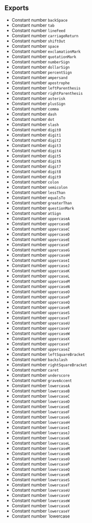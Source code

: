 ## Exports

- Constant number `backSpace`
- Constant number `tab`
- Constant number `lineFeed`
- Constant number `carriageReturn`
- Constant number `shiftOut`
- Constant number `space`
- Constant number `exclamationMark`
- Constant number `quotationMark`
- Constant number `numberSign`
- Constant number `dollarSign`
- Constant number `percentSign`
- Constant number `ampersand`
- Constant number `apostrophe`
- Constant number `leftParenthesis`
- Constant number `rightParenthesis`
- Constant number `asterisk`
- Constant number `plusSign`
- Constant number `comma`
- Constant number `dash`
- Constant number `dot`
- Constant number `slash`
- Constant number `digit0`
- Constant number `digit1`
- Constant number `digit2`
- Constant number `digit3`
- Constant number `digit4`
- Constant number `digit5`
- Constant number `digit6`
- Constant number `digit7`
- Constant number `digit8`
- Constant number `digit9`
- Constant number `colon`
- Constant number `semicolon`
- Constant number `lessThan`
- Constant number `equalsTo`
- Constant number `greaterThan`
- Constant number `questionMark`
- Constant number `atSign`
- Constant number `uppercaseA`
- Constant number `uppercaseB`
- Constant number `uppercaseC`
- Constant number `uppercaseD`
- Constant number `uppercaseE`
- Constant number `uppercaseF`
- Constant number `uppercaseG`
- Constant number `uppercaseH`
- Constant number `uppercaseI`
- Constant number `uppercaseJ`
- Constant number `uppercaseK`
- Constant number `uppercaseL`
- Constant number `uppercaseM`
- Constant number `uppercaseN`
- Constant number `uppercaseO`
- Constant number `uppercaseP`
- Constant number `uppercaseQ`
- Constant number `uppercaseR`
- Constant number `uppercaseS`
- Constant number `uppercaseT`
- Constant number `uppercaseU`
- Constant number `uppercaseV`
- Constant number `uppercaseW`
- Constant number `uppercaseX`
- Constant number `uppercaseY`
- Constant number `uppercaseZ`
- Constant number `leftSquareBracket`
- Constant number `backslash`
- Constant number `rightSquareBracket`
- Constant number `caret`
- Constant number `underscore`
- Constant number `graveAccent`
- Constant number `lowercaseA`
- Constant number `lowercaseB`
- Constant number `lowercaseC`
- Constant number `lowercaseD`
- Constant number `lowercaseE`
- Constant number `lowercaseF`
- Constant number `lowercaseG`
- Constant number `lowercaseH`
- Constant number `lowercaseI`
- Constant number `lowercaseJ`
- Constant number `lowercaseK`
- Constant number `lowercaseL`
- Constant number `lowercaseM`
- Constant number `lowercaseN`
- Constant number `lowercaseO`
- Constant number `lowercaseP`
- Constant number `lowercaseQ`
- Constant number `lowercaseR`
- Constant number `lowercaseS`
- Constant number `lowercaseT`
- Constant number `lowercaseU`
- Constant number `lowercaseV`
- Constant number `lowercaseW`
- Constant number `lowercaseX`
- Constant number `lowercaseY`
- Constant number `lowercase